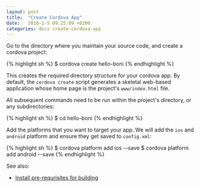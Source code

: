 ```yaml
---
layout: post
title:  "Create Cordova App"
date:   2016-1-5 09:25:09 +0200
categories: docs create-cordova-app
---
```

Go to the directory where you maintain your source code, and create a cordova project:

{% highlight sh %}
$ cordova create hello-boni
{% endhighlight %}

This creates the required directory structure for your cordova app. By default, the `cordova create` script generates a skeletal web-based application whose home page is the project's `www/index.html` file.

All subsequent commands need to be run within the project's directory, or any subdirectories:

{% highlight sh %}
$ cd hello-boni
{% endhighlight %}

Add the platforms that you want to target your app. We will add the `ios` and `android` platform and ensure they get saved to `config.xml`:

{% highlight sh %}
$ cordova platform add ios --save
$ cordova platform add android --save
{% endhighlight %}

See also:

* [Install pre-requrisites for building][install-prerequisits]


[install-prerequisits]: https://cordova.apache.org/docs/en/6.x/guide/cli/index.html#install-pre-requrisites-for-building
